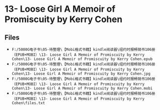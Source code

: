 # 13- Loose Girl A Memoir of Promiscuity by Kerry Cohen

## Files

- `F:/5000G电子书\05-待整理\【Mobi格式书籍】kindle阅读器\纽约时报畅销书106册（EPUB+MOBI）\13- Loose Girl A Memoir of Promiscuity by Kerry Cohen\13- Loose Girl A Memoir of Promiscuity by Kerry Cohen.epub`
- `F:/5000G电子书\05-待整理\【Mobi格式书籍】kindle阅读器\纽约时报畅销书106册（EPUB+MOBI）\13- Loose Girl A Memoir of Promiscuity by Kerry Cohen\13- Loose Girl A Memoir of Promiscuity by Kerry Cohen.jpg`
- `F:/5000G电子书\05-待整理\【Mobi格式书籍】kindle阅读器\纽约时报畅销书106册（EPUB+MOBI）\13- Loose Girl A Memoir of Promiscuity by Kerry Cohen\13- Loose Girl A Memoir of Promiscuity by Kerry Cohen.mobi`
- `F:/5000G电子书\05-待整理\【Mobi格式书籍】kindle阅读器\纽约时报畅销书106册（EPUB+MOBI）\13- Loose Girl A Memoir of Promiscuity by Kerry Cohen\files.txt`
